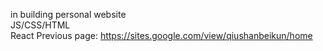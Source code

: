 in building personal website  
JS/CSS/HTML  
React
Previous page: https://sites.google.com/view/qiushanbeikun/home  
